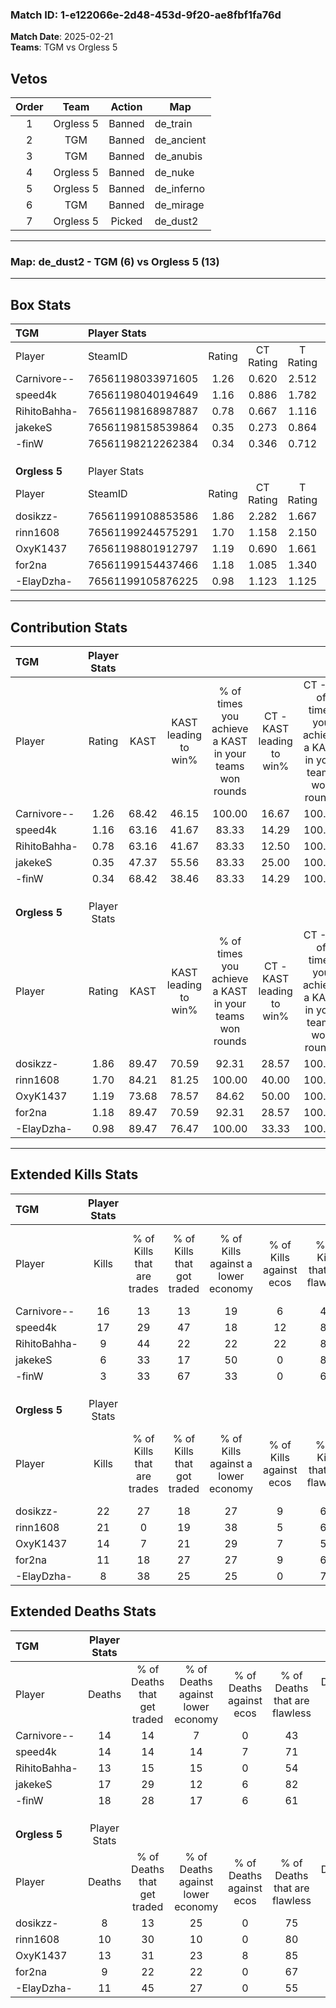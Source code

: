 ### Match ID: 1-e122066e-2d48-453d-9f20-ae8fbf1fa76d  
**Match Date**: 2025-02-21  
**Teams**: TGM vs Orgless 5  

## Vetos  

| Order | Team | Action | Map |
| :---: | :--: | :----: | --- |
| 1 | Orgless 5 | Banned | de_train |
| 2 | TGM | Banned | de_ancient |
| 3 | TGM | Banned | de_anubis |
| 4 | Orgless 5 | Banned | de_nuke |
| 5 | Orgless 5 | Banned | de_inferno |
| 6 | TGM | Banned | de_mirage |
| 7 | Orgless 5 | Picked | de_dust2 |

---  

### **Map**: de_dust2 - TGM (6) vs Orgless 5 (13)  
---  

## Box Stats  

| **TGM**       | Player Stats      |        |           |          |       |       |       |         |        |      |     |
| :- | :- | :-: | :-: | :-: | :-: | :-: | :-: | :-: | :-: | :-: | :-: |
| Player        | SteamID           | Rating | CT Rating | T Rating | KAST  |  ADR  | Kills | Assists | Deaths | K/D  | HS% |
| Carnivore--   | 76561198033971605 |  1.26  |   0.620   |  2.512   | 68.42 | 108.7 |  16   |    3    |   14   | 1.14 | 68  |
| speed4k       | 76561198040194649 |  1.16  |   0.886   |  1.782   | 63.16 | 75.2  |  17   |    3    |   14   | 1.21 | 41  |
| RihitoBahha-  | 76561198168987887 |  0.78  |   0.667   |  1.116   | 63.16 | 58.7  |   9   |    4    |   13   | 0.69 | 66  |
| jakekeS       | 76561198158539864 |  0.35  |   0.273   |  0.864   | 47.37 | 39.4  |   6   |    4    |   17   | 0.35 | 16  |
| -finW         | 76561198212262384 |  0.34  |   0.346   |  0.712   | 68.42 | 31.5  |   3   |    9    |   18   | 0.17 | 100 |
|               |                   |        |           |          |       |       |       |         |        |      |     |
|               |                   |        |           |          |       |       |       |         |        |      |     |
|               |                   |        |           |          |       |       |       |         |        |      |     |
| **Orgless 5** | Player Stats      |        |           |          |       |       |       |         |        |      |     |
| Player        | SteamID           | Rating | CT Rating | T Rating | KAST  |  ADR  | Kills | Assists | Deaths | K/D  | HS% |
| dosikzz-      | 76561199108853586 |  1.86  |   2.282   |  1.667   | 89.47 | 109.9 |  22   |    4    |   8    | 2.75 | 36  |
| rinn1608      | 76561199244575291 |  1.70  |   1.158   |  2.150   | 84.21 | 106.0 |  21   |    2    |   10   | 2.10 | 57  |
| OxyK1437      | 76561198801912797 |  1.19  |   0.690   |  1.661   | 73.68 | 89.5  |  14   |    6    |   13   | 1.08 | 92  |
| for2na        | 76561199154437466 |  1.18  |   1.085   |  1.340   | 89.47 | 63.0  |  11   |    3    |   9    | 1.22 | 63  |
| -ElayDzha-    | 76561199105876225 |  0.98  |   1.123   |  1.125   | 89.47 | 55.1  |   8   |    7    |   11   | 0.73 | 50  |
---  

## Contribution Stats  

| **TGM**       | Player Stats |       |                      |                                                        |                           |                                                             |                          |                                                            |
| :- | :-: | :-: | :-: | :-: | :-: | :-: | :-: | :-: |
| Player        |    Rating    | KAST  | KAST leading to win% | % of times you achieve a KAST in your teams won rounds | CT - KAST leading to win% | CT - % of times you achieve a KAST in your teams won rounds | T - KAST leading to win% | T - % of times you achieve a KAST in your teams won rounds |
| Carnivore--   |     1.26     | 68.42 |        46.15         |                         100.00                         |           16.67           |                           100.00                            |          71.43           |                           100.00                           |
| speed4k       |     1.16     | 63.16 |        41.67         |                         83.33                          |           14.29           |                           100.00                            |          80.00           |                           80.00                            |
| RihitoBahha-  |     0.78     | 63.16 |        41.67         |                         83.33                          |           12.50           |                           100.00                            |          100.00          |                           80.00                            |
| jakekeS       |     0.35     | 47.37 |        55.56         |                         83.33                          |           25.00           |                           100.00                            |          80.00           |                           80.00                            |
| -finW         |     0.34     | 68.42 |        38.46         |                         83.33                          |           14.29           |                           100.00                            |          66.67           |                           80.00                            |
|               |              |       |                      |                                                        |                           |                                                             |                          |                                                            |
|               |              |       |                      |                                                        |                           |                                                             |                          |                                                            |
|               |              |       |                      |                                                        |                           |                                                             |                          |                                                            |
| **Orgless 5** | Player Stats |       |                      |                                                        |                           |                                                             |                          |                                                            |
| Player        |    Rating    | KAST  | KAST leading to win% | % of times you achieve a KAST in your teams won rounds | CT - KAST leading to win% | CT - % of times you achieve a KAST in your teams won rounds | T - KAST leading to win% | T - % of times you achieve a KAST in your teams won rounds |
| dosikzz-      |     1.86     | 89.47 |        70.59         |                         92.31                          |           28.57           |                           100.00                            |          100.00          |                           90.91                            |
| rinn1608      |     1.70     | 84.21 |        81.25         |                         100.00                         |           40.00           |                           100.00                            |          100.00          |                           100.00                           |
| OxyK1437      |     1.19     | 73.68 |        78.57         |                         84.62                          |           50.00           |                           100.00                            |          90.00           |                           81.82                            |
| for2na        |     1.18     | 89.47 |        70.59         |                         92.31                          |           28.57           |                           100.00                            |          100.00          |                           90.91                            |
| -ElayDzha-    |     0.98     | 89.47 |        76.47         |                         100.00                         |           33.33           |                           100.00                            |          100.00          |                           100.00                           |
---  

## Extended Kills Stats  

| **TGM**       | Player Stats |                            |                            |                                    |                         |                              |                                 |                                       |                    |           |
| :- | :-: | :-: | :-: | :-: | :-: | :-: | :-: | :-: | :-: | :-: |
| Player        |    Kills     | % of Kills that are trades | % of Kills that got traded | % of Kills against a lower economy | % of Kills against ecos | % of Kills that are flawless | % of Kills that are close duels | % of Kills that are assisted by flash | Pistol Round Kills | AWP Kills |
| Carnivore--   |      16      |             13             |             13             |                 19                 |            6            |              44              |               13                |                  31                   |         0          |     2     |
| speed4k       |      17      |             29             |             47             |                 18                 |           12            |              88              |                0                |                   6                   |         4          |     3     |
| RihitoBahha-  |      9       |             44             |             22             |                 22                 |           22            |              89              |                0                |                  11                   |         0          |     2     |
| jakekeS       |      6       |             33             |             17             |                 50                 |            0            |              83              |                0                |                  17                   |         2          |     0     |
| -finW         |      3       |             33             |             67             |                 33                 |            0            |              67              |                0                |                   0                   |         0          |     0     |
|               |              |                            |                            |                                    |                         |                              |                                 |                                       |                    |           |
|               |              |                            |                            |                                    |                         |                              |                                 |                                       |                    |           |
|               |              |                            |                            |                                    |                         |                              |                                 |                                       |                    |           |
| **Orgless 5** | Player Stats |                            |                            |                                    |                         |                              |                                 |                                       |                    |           |
| Player        |    Kills     | % of Kills that are trades | % of Kills that got traded | % of Kills against a lower economy | % of Kills against ecos | % of Kills that are flawless | % of Kills that are close duels | % of Kills that are assisted by flash | Pistol Round Kills | AWP Kills |
| dosikzz-      |      22      |             27             |             18             |                 27                 |            9            |              68              |                5                |                   5                   |         0          |     1     |
| rinn1608      |      21      |             0              |             19             |                 38                 |            5            |              62              |                5                |                  19                   |         1          |     2     |
| OxyK1437      |      14      |             7              |             21             |                 29                 |            7            |              50              |                0                |                   0                   |         0          |     3     |
| for2na        |      11      |             18             |             27             |                 27                 |            9            |              64              |               18                |                   0                   |         5          |     1     |
| -ElayDzha-    |      8       |             38             |             25             |                 25                 |            0            |              75              |                0                |                  13                   |         0          |     1     |
## Extended Deaths Stats  

| **TGM**       | Player Stats |                             |                                   |                          |                               |                            |                           |               |
| :- | :-: | :-: | :-: | :-: | :-: | :-: | :-: | :-: |
| Player        |    Deaths    | % of Deaths that get traded | % of Deaths against lower economy | % of Deaths against ecos | % of Deaths that are flawless | % of Deaths that are close | % of Deaths while blinded | Deaths to AWP |
| Carnivore--   |      14      |             14              |                 7                 |            0             |              43               |             7              |             7             |       0       |
| speed4k       |      14      |             14              |                14                 |            7             |              71               |             0              |             7             |       1       |
| RihitoBahha-  |      13      |             15              |                15                 |            0             |              54               |             8              |             0             |       2       |
| jakekeS       |      17      |             29              |                12                 |            6             |              82               |             6              |            18             |       2       |
| -finW         |      18      |             28              |                17                 |            6             |              61               |             6              |             6             |       1       |
|               |              |                             |                                   |                          |                               |                            |                           |               |
|               |              |                             |                                   |                          |                               |                            |                           |               |
|               |              |                             |                                   |                          |                               |                            |                           |               |
| **Orgless 5** | Player Stats |                             |                                   |                          |                               |                            |                           |               |
| Player        |    Deaths    | % of Deaths that get traded | % of Deaths against lower economy | % of Deaths against ecos | % of Deaths that are flawless | % of Deaths that are close | % of Deaths while blinded | Deaths to AWP |
| dosikzz-      |      8       |             13              |                25                 |            0             |              75               |             0              |             0             |       0       |
| rinn1608      |      10      |             30              |                10                 |            0             |              80               |             10             |            30             |       1       |
| OxyK1437      |      13      |             31              |                23                 |            8             |              85               |             0              |            15             |       3       |
| for2na        |      9       |             22              |                22                 |            0             |              67               |             11             |             0             |       1       |
| -ElayDzha-    |      11      |             45              |                27                 |            0             |              55               |             0              |            27             |       1       |
